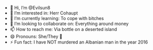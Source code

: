 - 👋 Hi, I’m @Evilsun8
- 👀 I’m interested in: Herr Cohaupt
- 🌱 I’m currently learning: To cope with bitches
- 💞️ I’m looking to collaborate on: Everything around money
- 📫 How to reach me: Via bottle on a deserted island
- 😄 Pronouns: She/They 💎
- ⚡ Fun fact: I have NOT murdered an Albanian man in the year 2016

<!---
Evilsun8/Evilsun8 is a ✨ special ✨ repository because its `README.md` (this file) appears on your GitHub profile.
You can click the Preview link to take a look at your changes.
--->
